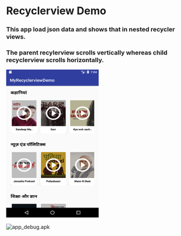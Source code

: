 # Recyclerview Demo

### This app load json data and shows that in nested recycler views.
### The parent recylerview scrolls vertically whereas child recyclerview scrolls horizontally.

<img src="https://github.com/yashjohri/MyRecyclerviewDemo/blob/master/Screenshots/ss1.png" width="250" height="400" />

![app_debug.apk](https://drive.google.com/file/d/1TLWjX5bGqidJ5ZOs9IOszy4B1ib8vlSy/view)
